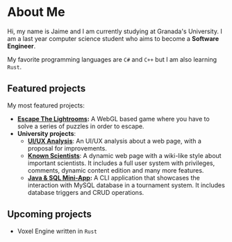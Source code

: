 # About Me
Hi, my name is Jaime and I am currently studying at Granada's University. I am a last year computer science student who aims to become a **Software Engineer**.

My favorite programming languages are ```C#``` and ```C++``` but I am also learning ```Rust```.

## Featured projects
My most featured projects:
- **[Escape The Lightrooms](https://github.com/JaimeUGR/EscapeTheLightrooms):** A WebGL based game where you have to solve a series of puzzles in order to escape.
- **University projects**:
    - **[UI/UX Analysis](https://github.com/JaimeUGR/DIU_UwUchads)**: An UI/UX analysis about a web page, with a proposal for improvements.
    - **[Known Scientists](https://github.com/JaimeUGR)**: A dynamic web page with a wiki-like style about important scientists. It includes a full user system with privileges, comments, dynamic content edition and many more features.
    - **[Java & SQL Mini-App](https://github.com/JaimeUGR/DDSI_P3):** A CLI application that showcases the interaction with MySQL database in a tournament system. It includes database triggers and CRUD operations.

## Upcoming projects
- Voxel Engine written in ```Rust```

<!--### Hi there 👋

<!--
**JaimeUGR/JaimeUGR** is a ✨ _special_ ✨ repository because its `README.md` (this file) appears on your GitHub profile.

Here are some ideas to get you started:

- 🔭 I’m currently working on ...
- 🌱 I’m currently learning ...
- 👯 I’m looking to collaborate on ...
- 🤔 I’m looking for help with ...
- 💬 Ask me about ...
- 📫 How to reach me: ...
- 😄 Pronouns: ...
- ⚡ Fun fact: ...
-->
